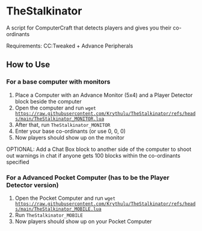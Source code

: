 # TheStalkinator
A script for ComputerCraft that detects players and gives you their co-ordinants

Requirements: CC:Tweaked + Advance Peripherals

## How to Use

### For a base computer with monitors

1. Place a Computer with an Advance Monitor (5x4) and a Player Detector block beside the computer
2. Open the computer and run <code>wget https://raw.githubusercontent.com/Krythulu/TheStalkinator/refs/heads/main/TheStalkinator_MONITOR.lua</code>
4. After that, run <code>TheStalkinator_MONITOR</code>
5. Enter your base co-ordinants (or use 0, 0, 0)
6. Now players should show up on the monitor

OPTIONAL: Add a Chat Box block to another side of the computer to shoot out warnings in chat if anyone gets 100 blocks within the co-ordinants specified

### For a Advanced Pocket Computer (has to be the Player Detector version)

1. Open the Pocket Computer and run <code>wget https://raw.githubusercontent.com/Krythulu/TheStalkinator/refs/heads/main/TheStalkinator_MOBILE.lua</code>
2. Run <code>TheStalkinator_MOBILE</code>
3. Now players should show up on your Pocket Computer
